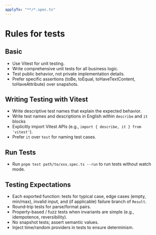 ```yaml
---
applyTo: "**/*.spec.ts"
---
```

# Rules for tests

## Basic

- Use Vitest for unit testing.
- Write comprehensive unit tests for all business logic.
- Test public behavior, not private implementation details.
- Prefer specific assertions (toBe, toEqual, toHaveTextContent, toHaveAttribute) over snapshots.

## Writing Testing with Vitest

- Write descriptive test names that explain the expected behavior.
- Write test names and descriptions in English within `describe` and `it` blocks
- Explicitly import Vitest APIs (e.g., `import { describe, it } from 'vitest'`).
- Prefer `it` over `test` for naming test cases.

## Run Tests

- Run `pnpm test path/to/xxx.spec.ts --run` to run tests without watch mode.

## Testing Expectations

- Each exported function: tests for typical case, edge cases (empty, min/max), invalid input, and (if applicable) failure branch of `Result`.
- Round‑trip tests for parse/format pairs.
- Property-based / fuzz tests when invariants are simple (e.g., idempotence, reversibility).
- No snapshot tests; assert semantic values.
- Inject time/random providers in tests to ensure determinism.
